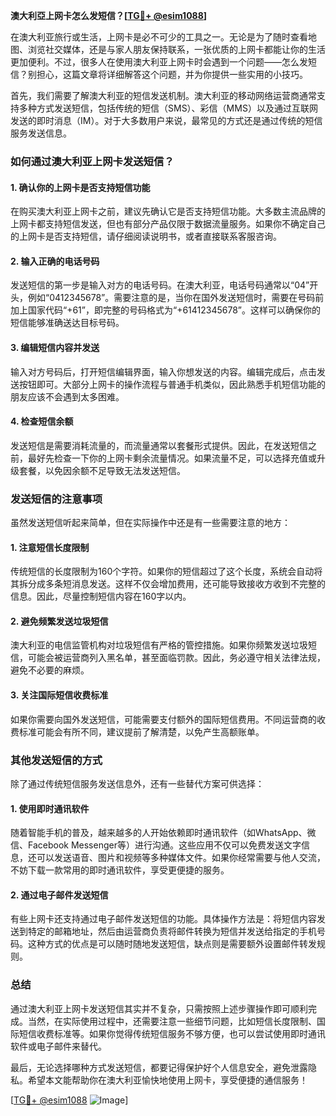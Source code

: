 **澳大利亞上网卡怎么发短信？[[TG💪+ @esim1088](https://t.me/s/esim1088)]**

在澳大利亚旅行或生活，上网卡是必不可少的工具之一。无论是为了随时查看地图、浏览社交媒体，还是与家人朋友保持联系，一张优质的上网卡都能让你的生活更加便利。不过，很多人在使用澳大利亚上网卡时会遇到一个问题——怎么发短信？别担心，这篇文章将详细解答这个问题，并为你提供一些实用的小技巧。

首先，我们需要了解澳大利亚的短信发送机制。澳大利亚的移动网络运营商通常支持多种方式发送短信，包括传统的短信（SMS）、彩信（MMS）以及通过互联网发送的即时消息（IM）。对于大多数用户来说，最常见的方式还是通过传统的短信服务发送信息。

### **如何通过澳大利亚上网卡发送短信？**

#### **1. 确认你的上网卡是否支持短信功能**
在购买澳大利亚上网卡之前，建议先确认它是否支持短信功能。大多数主流品牌的上网卡都支持短信发送，但也有部分产品仅限于数据流量服务。如果你不确定自己的上网卡是否支持短信，请仔细阅读说明书，或者直接联系客服咨询。

#### **2. 输入正确的电话号码**
发送短信的第一步是输入对方的电话号码。在澳大利亚，电话号码通常以“04”开头，例如“0412345678”。需要注意的是，当你在国外发送短信时，需要在号码前加上国家代码“+61”，即完整的号码格式为“+61412345678”。这样可以确保你的短信能够准确送达目标号码。

#### **3. 编辑短信内容并发送**
输入对方号码后，打开短信编辑界面，输入你想发送的内容。编辑完成后，点击发送按钮即可。大部分上网卡的操作流程与普通手机类似，因此熟悉手机短信功能的朋友应该不会遇到太多困难。

#### **4. 检查短信余额**
发送短信是需要消耗流量的，而流量通常以套餐形式提供。因此，在发送短信之前，最好先检查一下你的上网卡剩余流量情况。如果流量不足，可以选择充值或升级套餐，以免因余额不足导致无法发送短信。

### **发送短信的注意事项**

虽然发送短信听起来简单，但在实际操作中还是有一些需要注意的地方：

#### **1. 注意短信长度限制**
传统短信的长度限制为160个字符。如果你的短信超过了这个长度，系统会自动将其拆分成多条短消息发送。这样不仅会增加费用，还可能导致接收方收到不完整的信息。因此，尽量控制短信内容在160字以内。

#### **2. 避免频繁发送垃圾短信**
澳大利亚的电信监管机构对垃圾短信有严格的管控措施。如果你频繁发送垃圾短信，可能会被运营商列入黑名单，甚至面临罚款。因此，务必遵守相关法律法规，避免不必要的麻烦。

#### **3. 关注国际短信收费标准**
如果你需要向国外发送短信，可能需要支付额外的国际短信费用。不同运营商的收费标准可能会有所不同，建议提前了解清楚，以免产生高额账单。

### **其他发送短信的方式**

除了通过传统短信服务发送信息外，还有一些替代方案可供选择：

#### **1. 使用即时通讯软件**
随着智能手机的普及，越来越多的人开始依赖即时通讯软件（如WhatsApp、微信、Facebook Messenger等）进行沟通。这些应用不仅可以免费发送文字信息，还可以发送语音、图片和视频等多种媒体文件。如果你经常需要与他人交流，不妨下载一款常用的即时通讯软件，享受更便捷的服务。

#### **2. 通过电子邮件发送短信**
有些上网卡还支持通过电子邮件发送短信的功能。具体操作方法是：将短信内容发送到特定的邮箱地址，然后由运营商负责将邮件转换为短信并发送给指定的手机号码。这种方式的优点是可以随时随地发送短信，缺点则是需要额外设置邮件转发规则。

### **总结**

通过澳大利亚上网卡发送短信其实并不复杂，只需按照上述步骤操作即可顺利完成。当然，在实际使用过程中，还需要注意一些细节问题，比如短信长度限制、国际短信收费标准等。如果你觉得传统短信服务不够方便，也可以尝试使用即时通讯软件或电子邮件来替代。

最后，无论选择哪种方式发送短信，都要记得保护好个人信息安全，避免泄露隐私。希望本文能帮助你在澳大利亚愉快地使用上网卡，享受便捷的通信服务！

[[TG💪+ @esim1088](https://t.me/s/esim1088) ![Image](https://i.postimg.cc/4NQfJmqS/Snipaste-2025-05-13-00-14-12.png)]